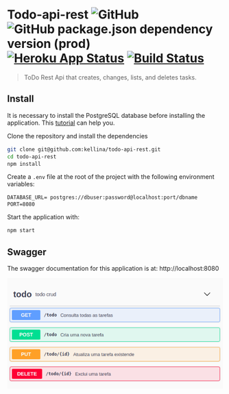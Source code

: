 # Todo-api-rest ![GitHub](https://img.shields.io/github/license/kellina/todo-api-rest) ![GitHub package.json dependency version (prod)](https://img.shields.io/github/package-json/dependency-version/kellina/todo-api-rest/express) [![Heroku App Status](http://heroku-shields.herokuapp.com/kel-todo-backend)](https://kel-todo-backend.herokuapp.com) [![Build Status](https://travis-ci.com/kellina/todo-api-rest.svg?branch=master)](https://travis-ci.com/kellina/todo-api-rest)

> ToDo Rest Api that creates, changes, lists, and deletes tasks.

## Install

It is necessary to install the PostgreSQL database before installing the application.
This [tutorial](https://www.digitalocean.com/community/tutorials/how-to-install-and-use-postgresql-on-ubuntu-20-04-pt) can help you.

Clone the repository and install the dependencies

```bash
git clone git@github.com:kellina/todo-api-rest.git
cd todo-api-rest
npm install
```

Create a `.env` file at the root of the project with the following environment variables:

```
DATABASE_URL= postgres://dbuser:password@localhost:port/dbname
PORT=8080
```

Start the application with:

```bash
npm start
```

## Swagger

The swagger documentation for this application is at: http://localhost:8080

![Swagger](https://raw.githubusercontent.com/kellina/todo-api-rest/master/assets/swagger.png)
